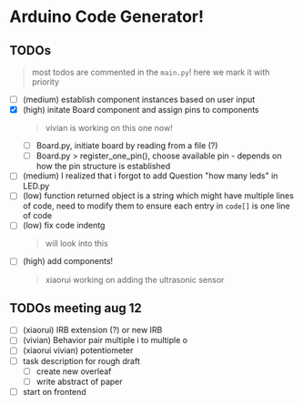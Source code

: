 # Arduino Code Generator!



## TODOs
> most todos are commented in the  `main.py`!
> here we mark it with priority

- [ ] (medium) establish component instances based on user input
- [x] (high) initate Board component and assign pins to components
    > vivian is working on this one now!
    - [ ] Board.py, initiate board by reading from a file (?)
    - [ ] Board.py > register_one_pin(), choose available pin - depends on how the pin structure is established
- [ ] (medium) I realized that i forgot to add Question "how many leds" in LED.py
- [ ] (low) function returned object is a string which might have multiple lines of code, need to modify them to ensure each entry in `code[]` is one line of code
- [ ] (low) fix code indentg
    > will look into this
- [ ] (high) add components!
    > xiaorui working on adding the ultrasonic sensor

## TODOs meeting aug 12
- [ ] (xiaorui) IRB extension (?) or new IRB
- [ ] (vivian) Behavior pair multiple i to multiple o
- [ ] (xiaorui vivian) potentiometer
- [ ] task description for rough draft
    - [ ] create new overleaf
    - [ ] write abstract of paper
- [ ] start on frontend